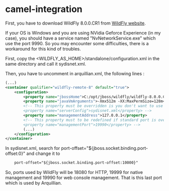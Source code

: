 camel-integration
=================

First, you have to download WildFly 8.0.0.CR1 from [WildFly website](http://www.wildfly.org/).

If your OS is Windows and you are using NVidia Geforce Experience (in my case), you should have a service named
"NvNetworkService.exe" which use the port 9990. So you may encounter some difficulties, there is a workaround for this
kind of troubles.

First, copy the <WILDFLY_AS_HOME>/standalone/configuration.xml in the same directory and call it sydisnet.xml.

Then, you have to uncomment in arquillian.xml, the following lines :

```xml
(...)
<container qualifier="wildfly-remote-8" default="true">
    <configuration>
        <property name="jbossHome">C:/opt/jboss/wildfly/wildfly-8.0.0.CR1</property>
        <property name="javaVmArguments">-Xmx512m -XX:MaxPermSize=128m</property>
        <!-- This property must be overridden is you don't want to use standalone.xml
        <property name="serverConfig">sydisnet.xml</property> -->
        <property name="managementAddress">127.0.0.1</property>
        <!-- This property must to be redefined if standard port is overridden...
        <property name="managementPort">19990</property> -->
        (...)
    </configuration>
</container>
```

In sydisnet.xml, search for port-offset="${jboss.socket.binding.port-offset:0}" and change it to

```xml
    port-offset="${jboss.socket.binding.port-offset:10000}"
```

So, ports used by WildFly will be 18080 for HTTP, 19999 for native management and 19990 for web console management.
That is this last port which is used by Arquillian.
